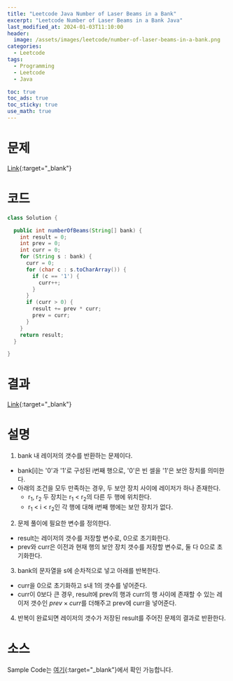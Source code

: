 ```yaml
---
title: "Leetcode Java Number of Laser Beams in a Bank"
excerpt: "Leetcode Number of Laser Beams in a Bank Java"
last_modified_at: 2024-01-03T11:10:00
header:
  image: /assets/images/leetcode/number-of-laser-beams-in-a-bank.png
categories:
  - Leetcode
tags:
  - Programming
  - Leetcode
  - Java

toc: true
toc_ads: true
toc_sticky: true
use_math: true
---
```

# 문제
[Link](https://leetcode.com/problems/number-of-laser-beams-in-a-bank){:target="_blank"}

# 코드
```java
class Solution {

  public int numberOfBeams(String[] bank) {
    int result = 0;
    int prev = 0;
    int curr = 0;
    for (String s : bank) {
      curr = 0;
      for (char c : s.toCharArray()) {
        if (c == '1') {
          curr++;
        }
      }
      if (curr > 0) {
        result += prev * curr;
        prev = curr;
      }
    }
    return result;
  }

}
```

# 결과
[Link](https://leetcode.com/problems/number-of-laser-beams-in-a-bank/submissions/1135169507/){:target="_blank"}

# 설명
1. bank 내 레이저의 갯수를 반환하는 문제이다.
- bank[i]는 '0'과 '1'로 구성된 i번째 행으로, '0'은 빈 셀을 '1'은 보안 장치를 의미한다.
- 아래의 조건을 모두 만족하는 경우, 두 보안 장치 사이에 레이저가 하나 존재한다.
  - r<sub>1</sub>, r<sub>2</sub> 두 장치는 r<sub>1</sub> < r<sub>2</sub>의 다른 두 행에 위치한다.
  - r<sub>1</sub> < i < r<sub>2</sub>인 각 행에 대해 i번째 행에는 보안 장치가 없다.

2. 문제 풀이에 필요한 변수를 정의한다.
- result는 레이저의 갯수를 저장할 변수로, 0으로 초기화한다.
- prev와 curr은 이전과 현재 행의 보안 장치 갯수를 저장할 변수로, 둘 다 0으로 초기화한다.

3. bank의 문자열을 s에 순차적으로 넣고 아래를 반복한다.
- curr을 0으로 초기화하고 s내 1의 갯수를 넣어준다.
- curr이 0보다 큰 경우, result에 prev의 행과 curr의 행 사이에 존재할 수 있는 레이저 갯수인 $prev \times curr$를 더해주고 prev에 curr을 넣어준다.

4. 반복이 완료되면 레이저의 갯수가 저장된 result를 주어진 문제의 결과로 반환한다.

# 소스
Sample Code는 [여기](https://github.com/GracefulSoul/leetcode/blob/master/src/main/java/gracefulsoul/problems/NumberOfLaserBeamsInABank.java){:target="_blank"}에서 확인 가능합니다.